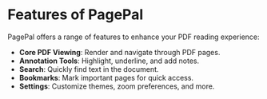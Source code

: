 # Features of PagePal

PagePal offers a range of features to enhance your PDF reading experience:

- **Core PDF Viewing**: Render and navigate through PDF pages.
- **Annotation Tools**: Highlight, underline, and add notes.
- **Search**: Quickly find text in the document.
- **Bookmarks**: Mark important pages for quick access.
- **Settings**: Customize themes, zoom preferences, and more.
